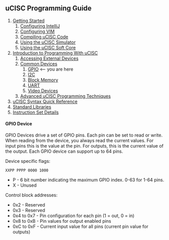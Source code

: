 ## uCISC Programming Guide

1. [Getting Started](1.0_Getting_Started.md)
   1. [Configuring IntelliJ](1.1_Configuring_IntelliJ.md)
   2. [Configuring VIM](1.2_Configuring_VIM.md)
   3. [Compiling uCISC Code](1.3_Compiling_uCISC_Code.md)
   4. [Using the uCISC Simulator](1.4_Simulating_uCISC.md)
   5. [Using the uCISC Soft Core](1.5_Running_uCISC_Soft_Core.md)
2. [Introduction to Programming With uCISC](2.0_Program_With_uCISC.md)
   1. [Accessing External Devices](2.1_Accessing_Devices.md)
   2. [Common Devices](2.2.0_Common_Devices.md)
      1. [GPIO](2.2.1_GPIO_Devices.md) <-- you are here
      2. [I2C](2.2.2_I2C_Devices.md)
      3. [Block Memory](2.2.3_Block_Memory_Devices.md)
      4. [UART](2.2.4_UART_Devices.md)
      5. [Video Devices](2.2.5_Video_Devices.md)
   3. [Advanced uCISC Programming Techniques](2.3_Advanced_Programming_Techniques.md)
3. [uCISC Syntax Quick Reference](3_Syntax_Quick_Reference.md)
4. [Standard Libraries](4_Standard_Libraries.md)
5. [Instruction Set Details](5_Instruction_Set_Details.md)

#### GPIO Device

GPIO Devices drive a set of GPIO pins. Each pin can be set to read or write.
When reading from the device, you always read the current values. For input pins
this is the value at the pin. For outputs, this is the current value of the output.
Each GPIO device can support up to 64 pins.

Device specific flags:
```
XXPP PPPP 0000 1000
```

* P - 6 bit number indicating the maximum GPIO index. 0-63 for 1-64 pins.
* X - Unused

Control block addresses:

* 0x2 - Reserved
* 0x3 - Reserved
* 0x4 to 0x7 - Pin configuration for each pin (1 = out, 0 = in)
* 0x8 to 0xB - Pin values for output enabled pins
* 0xC to 0xF - Current input value for all pins (current pin value for outputs)
